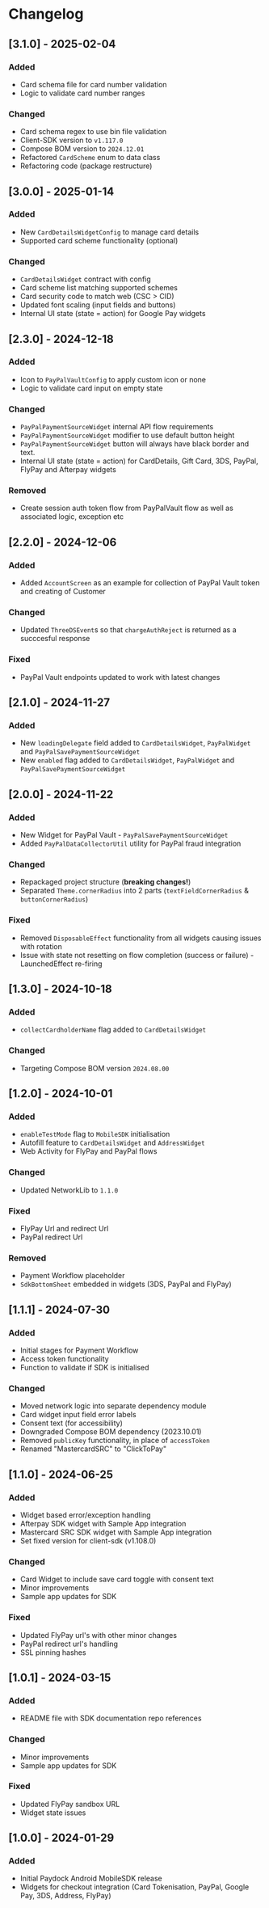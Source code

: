 # Changelog

## [3.1.0] - 2025-02-04

### Added
- Card schema file for card number validation
- Logic to validate card number ranges

### Changed
- Card schema regex to use bin file validation
- Client-SDK version to `v1.117.0`
- Compose BOM version to `2024.12.01`
- Refactored `CardScheme` enum to data class
- Refactoring code (package restructure)

## [3.0.0] - 2025-01-14

### Added

- New `CardDetailsWidgetConfig` to manage card details
- Supported card scheme functionality (optional)

### Changed

- `CardDetailsWidget` contract with config
- Card scheme list matching supported schemes
- Card security code to match web (CSC > CID)
- Updated font scaling (input fields and buttons) 
- Internal UI state (state = action) for Google Pay widgets

## [2.3.0] - 2024-12-18

### Added

- Icon to `PayPalVaultConfig` to apply custom icon or none
- Logic to validate card input on empty state

### Changed

- `PayPalPaymentSourceWidget` internal API flow requirements
- `PayPalPaymentSourceWidget` modifier to use default button height
- `PayPalPaymentSourceWidget` button will always have black border and text.
- Internal UI state (state = action) for CardDetails, Gift Card, 3DS, PayPal, FlyPay and Afterpay widgets

### Removed

- Create session auth token flow from PayPalVault flow as well as associated logic, exception etc

## [2.2.0] - 2024-12-06

### Added

- Added `AccountScreen` as an example for collection of PayPal Vault token and creating of Customer

### Changed

- Updated `ThreeDSEvent`s so that `chargeAuthReject` is returned as a succcesful response

### Fixed

- PayPal Vault endpoints updated to work with latest changes

## [2.1.0] - 2024-11-27

### Added

- New `loadingDelegate` field added to `CardDetailsWidget`, `PayPalWidget` and `PayPalSavePaymentSourceWidget`
- New `enabled` flag added to `CardDetailsWidget`, `PayPalWidget` and `PayPalSavePaymentSourceWidget`

## [2.0.0] - 2024-11-22

### Added

- New Widget for PayPal Vault - `PayPalSavePaymentSourceWidget`
- Added `PayPalDataCollectorUtil` utility for PayPal fraud integration

### Changed

- Repackaged project structure (**breaking changes!**)
- Separated `Theme.cornerRadius` into 2 parts (`textFieldCornerRadius` & `buttonCornerRadius`)

### Fixed

- Removed `DisposableEffect` functionality from all widgets causing issues with rotation
- Issue with state not resetting on flow completion (success or failure) - LaunchedEffect re-firing

## [1.3.0] - 2024-10-18

### Added

- `collectCardholderName` flag added to `CardDetailsWidget`

### Changed

- Targeting Compose BOM version `2024.08.00`

## [1.2.0] - 2024-10-01

### Added

- `enableTestMode` flag to `MobileSDK` initialisation
- Autofill feature to `CardDetailsWidget` and `AddressWidget`
- Web Activity for FlyPay and PayPal flows

### Changed

- Updated NetworkLib to `1.1.0`

### Fixed

- FlyPay Url and redirect Url
- PayPal redirect Url

### Removed

- Payment Workflow placeholder
- `SdkBottomSheet` embedded in widgets (3DS, PayPal and FlyPay)

## [1.1.1] - 2024-07-30

### Added

- Initial stages for Payment Workflow
- Access token functionality
- Function to validate if SDK is initialised

### Changed

- Moved network logic into separate dependency module
- Card widget input field error labels
- Consent text (for accessibility)
- Downgraded Compose BOM dependency (2023.10.01)
- Removed `publicKey` functionality, in place of `accessToken`
- Renamed "MastercardSRC" to "ClickToPay"

## [1.1.0] - 2024-06-25

### Added

- Widget based error/exception handling
- Afterpay SDK widget with Sample App integration
- Mastercard SRC SDK widget with Sample App integration
- Set fixed version for client-sdk (v1.108.0)

### Changed

- Card Widget to include save card toggle with consent text
- Minor improvements
- Sample app updates for SDK

### Fixed

- Updated FlyPay url's with other minor changes
- PayPal redirect url's handling
- SSL pinning hashes

## [1.0.1] - 2024-03-15

### Added

- README file with SDK documentation repo references

### Changed

- Minor improvements
- Sample app updates for SDK

### Fixed

- Updated FlyPay sandbox URL
- Widget state issues

## [1.0.0] - 2024-01-29

### Added

- Initial Paydock Android MobileSDK release
- Widgets for checkout integration (Card Tokenisation, PayPal, Google Pay, 3DS, Address, FlyPay)
